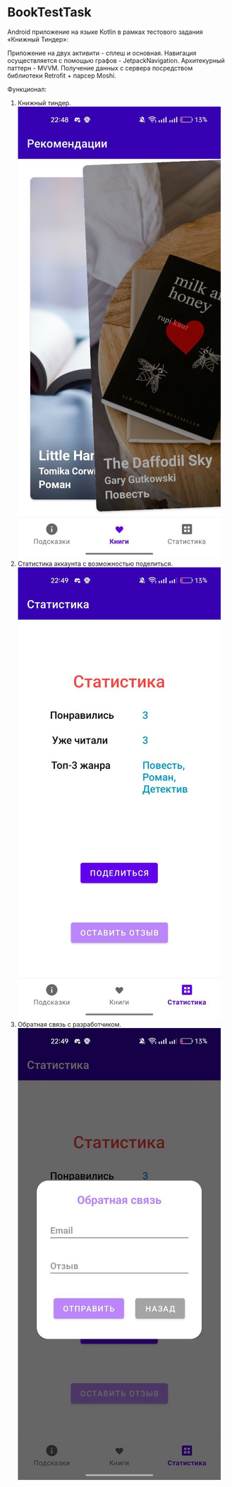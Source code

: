 # BookTestTask
Android приложение на языке Kotlin в рамках тестового задания «Книжный Тиндер»:

Приложение на двух активити - сплеш и основная.
Навигация осуществляется с помощью графов - JetpackNavigation.
Архитекурный паттерн - MVVM.
Получение данных с сервера посредством библиотеки Retrofit + парсер Moshi.

Функционал:
1) Книжный тиндер. 
![Image alt](https://github.com/V0D14Ka/BookTestTask/blob/master/recommendations.jpg)
2) Статистика аккаунта с возможностью поделиться.
![Image alt](https://github.com/V0D14Ka/BookTestTask/blob/master/stats.jpg)
3) Обратная связь с разработчиком.
![Image alt](https://github.com/V0D14Ka/BookTestTask/blob/master/feedback.jpg)
